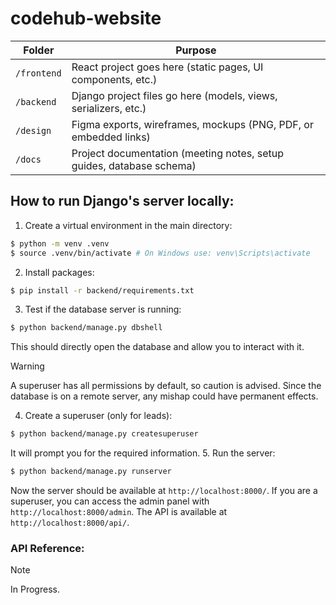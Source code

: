 # codehub-website

| Folder      | Purpose                                                              |
| ----------- | -------------------------------------------------------------------- |
| `/frontend` | React project goes here (static pages, UI components, etc.)          |
| `/backend`  | Django project files go here (models, views, serializers, etc.)      |
| `/design`   | Figma exports, wireframes, mockups (PNG, PDF, or embedded links)     |
| `/docs`     | Project documentation (meeting notes, setup guides, database schema) |

## How to run Django's server locally:
1. Create a virtual environment in the main directory:
```bash
$ python -m venv .venv
$ source .venv/bin/activate # On Windows use: venv\Scripts\activate
```
2. Install packages:
```bash
$ pip install -r backend/requirements.txt
```
3. Test if the database server is running:
```bash
$ python backend/manage.py dbshell
```
This should directly open the database and allow you to interact with it.
> [!WARNING]
> A superuser has all permissions by default, so caution is advised. Since the database is on a remote server,
> any mishap could have permanent effects.
4. Create a superuser (only for leads):
```bash
$ python backend/manage.py createsuperuser
```
It will prompt you for the required information.
5. Run the server:
```bash
$ python backend/manage.py runserver
```
Now the server should be available at `http://localhost:8000/`. If you are a superuser, you can access the admin panel with
`http://localhost:8000/admin`. The API is available at `http://localhost:8000/api/`.
### API Reference:
> [!NOTE]
> In Progress.

